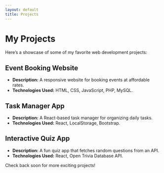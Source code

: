 ```yaml
---
layout: default
title: Projects
---
```


# My Projects  

Here’s a showcase of some of my favorite web development projects:  

## Event Booking Website  
- **Description:** A responsive website for booking events at affordable rates.  
- **Technologies Used:** HTML, CSS, JavaScript, PHP, MySQL.  

## Task Manager App  
- **Description:** A React-based task manager for organizing daily tasks.  
- **Technologies Used:** React, LocalStorage, Bootstrap.  

## Interactive Quiz App  
- **Description:** A fun quiz app that fetches random questions from an API.  
- **Technologies Used:** React, Open Trivia Database API.  

Check back soon for more exciting projects!  
